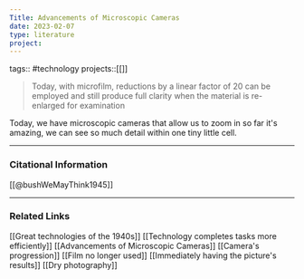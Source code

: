 ```yaml
---
Title: Advancements of Microscopic Cameras
date: 2023-02-07
type: literature
project:
---
```

tags:: #technology
projects::[[]]

> Today, with microfilm, reductions by a linear factor of 20 can be employed and still produce full clarity when the material is re-enlarged for examination

Today, we have microscopic cameras that allow us to zoom in so far it's amazing, we can see so much detail within one tiny little cell.

---
### Citational Information

[[@bushWeMayThink1945]]

---

### Related Links

[[Great technologies of the 1940s]]
[[Technology completes tasks more efficiently]]
[[Advancements of Microscopic Cameras]]
[[Camera's progression]]
[[Film no longer used]]
[[Immediately having the picture's results]]
[[Dry photography]]